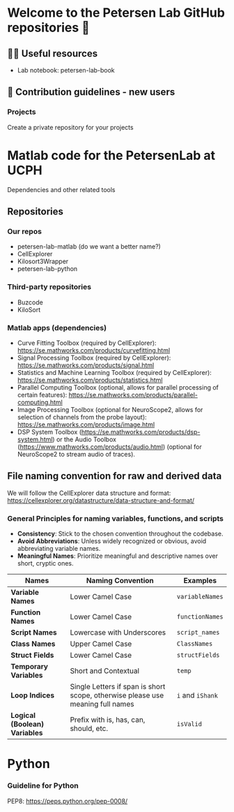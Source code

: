 # Welcome to the Petersen Lab GitHub repositories 👋

## 👩‍💻 Useful resources
* Lab notebook: petersen-lab-book

## 🌈 Contribution guidelines - new users

### Projects
Create a private repository for your projects

# Matlab code for the PetersenLab at UCPH 
Dependencies and other related tools

## Repositories
### Our repos
* petersen-lab-matlab (do we want a better name?)
* CellExplorer
* Kilosort3Wrapper
* petersen-lab-python 

### Third-party repositories
* Buzcode
* KiloSort
  
### Matlab apps (dependencies)
* Curve Fitting Toolbox (required by CellExplorer): https://se.mathworks.com/products/curvefitting.html
* Signal Processing Toolbox (required by CellExplorer): https://se.mathworks.com/products/signal.html
* Statistics and Machine Learning Toolbox (required by CellExplorer): https://se.mathworks.com/products/statistics.html
* Parallel Computing Toolbox (optional, allows for parallel processing of certain features): https://se.mathworks.com/products/parallel-computing.html
* Image Processing Toolbox (optional for NeuroScope2, allows for selection of channels from the probe layout): https://se.mathworks.com/products/image.html
* DSP System Toolbox (https://se.mathworks.com/products/dsp-system.html) or the Audio Toolbox (https://www.mathworks.com/products/audio.html) (optional for NeuroScope2 to stream audio of traces).

## File naming convention for raw and derived data
We will follow the CellExplorer data structure and format:  https://cellexplorer.org/datastructure/data-structure-and-format/


### General Principles for naming variables, functions, and scripts
- **Consistency**: Stick to the chosen convention throughout the codebase.
- **Avoid Abbreviations**: Unless widely recognized or obvious, avoid abbreviating variable names.
- **Meaningful Names**: Prioritize meaningful and descriptive names over short, cryptic ones.

| Names                          | Naming Convention               | Examples            |
|--------------------------------|---------------------------------|---------------------|
| **Variable Names**             | Lower Camel Case                | `variableNames`     |
| **Function Names**             | Lower Camel Case                | `functionNames`     |
| **Script Names**               | Lowercase with Underscores      | `script_names`      |
| **Class Names**                | Upper Camel Case                | `ClassNames`        |
| **Struct Fields**              | Lower Camel Case                | `structFields`      |
| **Temporary Variables**        | Short and Contextual            | `temp`              |
| **Loop Indices**               | Single Letters if span is short scope, otherwise please use meaning full names  | `i` and `iShank`   |
| **Logical (Boolean) Variables**| Prefix with is, has, can, should, etc. | `isValid`    |

# Python

### Guideline for Python
PEP8: https://peps.python.org/pep-0008/
